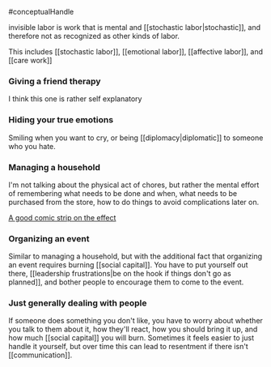 #conceptualHandle

invisible labor is work that is mental and [[stochastic labor|stochastic]], and therefore not as recognized as other kinds of labor.

This includes [[stochastic labor]], [[emotional labor]], [[affective labor]], and [[care work]]

### Giving a friend therapy

I think this one is rather self explanatory

### Hiding your true emotions

Smiling when you want to cry, or being [[diplomacy|diplomatic]] to someone who you hate.

### Managing a household

I'm not talking about the physical act of chores, but rather the mental effort of remembering what needs to be done and when, what needs to be purchased from the store, how to do things to avoid complications later on.

[A good comic strip on the effect](https://www.workingmother.com/this-comic-perfectly-explains-mental-load-working-mothers-bear)

### Organizing an event

Similar to managing a household, but with the additional fact that organizing an event requires burning [[social capital]]. You have to put yourself out there, [[leadership frustrations|be on the hook if things don't go as planned]], and bother people to encourage them to come to the event.

### Just generally dealing with people

If someone does something you don't like, you have to worry about whether you talk to them about it, how they'll react, how you should bring it up, and how much [[social capital]] you will burn. Sometimes it feels easier to just handle it yourself, but over time this can lead to resentment if there isn't [[communication]].
